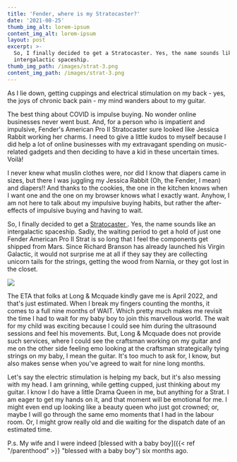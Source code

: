 ```yaml
---
title: 'Fender, where is my Stratocaster?'
date: '2021-08-25'
thumb_img_alt: lorem-ipsum
content_img_alt: lorem-ipsum
layout: post
excerpt: >-
  So, I finally decided to get a Stratocaster. Yes, the name sounds like an
  intergalactic spaceship.
thumb_img_path: /images/strat-3.png
content_img_path: /images/strat-3.png
---
```

As I lie down, getting cuppings and electrical stimulation on my back - yes, the joys of chronic back pain - my mind wanders about to my guitar. 

The best thing about COVID is impulse buying. No wonder online businesses never went bust. And, for a person who is impatient and impulsive, Fender's American Pro II Stratocaster sure looked like Jessica Rabbit working her charms. I need to give a little kudos to myself because I did help a lot of online businesses with my extravagant spending on music-related gadgets and then deciding to have a kid in these uncertain times. Voilà!  

I never knew what muslin clothes were, nor did I know that diapers came in sizes, but there I was juggling my Jessica Rabbit (Oh, the Fender, I mean) and diapers!! And thanks to the cookies, the one in the kitchen knows when I want one and the one on my browser knows what I exactly want. Anyhow, I am not here to talk about my impulsive buying habits, but rather the after-effects of impulsive buying and having to wait.

So, I finally decided to get a <a href="https://www.long-mcquade.com/209540/Guitars/Electric-Guitars/Fender-Musical-Instruments/American-Professional-II-Stratocaster--Maple-Fingerboard---Mystic-Surf-Green.htm" target="_blank"> Stratocaster </a>. Yes, the name sounds like an intergalactic spaceship. Sadly, the waiting period to get a hold of just one Fender American Pro II Strat is so long that I feel the components get shipped from Mars. Since Richard Branson has already launched his Virgin Galactic, it would not surprise me at all if they say they are collecting unicorn tails for the strings, getting the wood from Narnia, or they got lost in the closet. 

![](/\_static/app-assets/strat-2.png)

The ETA that folks at Long & Mcquade kindly gave me is April 2022, and that's just estimated. When I break my fingers counting the months, it comes to a full nine months of WAIT. Which pretty much makes me revisit the time I had to wait for my baby boy to join this marvellous world. The wait for my child was exciting because I could see him during the ultrasound sessions and feel his movements. But, Long & Mcquade does not provide such services, where I could see the craftsman working on my guitar and me on the other side feeling emo looking at the craftsman strategically tying strings on my baby, I mean the guitar. It's too much to ask for, I know, but also makes sense when you've agreed to wait for nine long months.  

Let's say the electric stimulation is helping my back, but it's also messing with my head. I am grinning, while getting cupped, just thinking about my guitar. I know I do have a little Drama Queen in me, but anything for a Strat. I am eager to get my hands on it, and that moment will be emotional for me. I might even end up looking like a beauty queen who just got crowned; or, maybe I will go through the same emo moments that I had in the labour room. Or, I might grow really old and die waiting for the dispatch date of an estimated time.

P.s. My wife and I were indeed [blessed with a baby boy]({{< ref "/parenthood" >}} "blessed with a baby boy")  six months ago.
